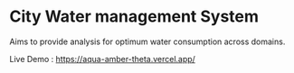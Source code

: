 # City Water management System
Aims to provide analysis for optimum water consumption across domains.

Live Demo : https://aqua-amber-theta.vercel.app/
